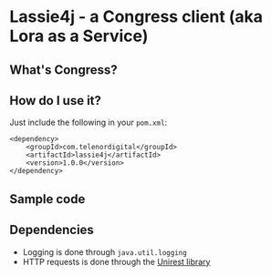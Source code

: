 # Lassie4j - a Congress client (aka Lora as a Service)

## What's Congress?

## How do I use it?

Just include the following in your `pom.xml`:

    <dependency>
        <groupId>com.telenordigital</groupId>
        <artifactId>lassie4j</artifactId>
        <version>1.0.0</version>
    </dependency>

## Sample code

## Dependencies

* Logging is done through `java.util.logging`
* HTTP requests is done through the [Unirest library](https://github.com/Kong/unirest-java)

